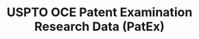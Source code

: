 ---
layout: default
bigquery: https://console.cloud.google.com/bigquery?p=patents-public-data&d=uspto_oce_pair&page=dataset
citation: 'Graham, S. Marco, A., and Miller, A. (2015). “The USPTO Patent Examination
  Research Dataset: A Window on the Process of Patent Examination.”'
contributors: Graham, S. Marco, A., Miller, A.
cost: None
description: The latest version of PatEx (referred to below as the 2020 release) contains
  detailed information on nearly 11.9 million publicly-viewable provisional and non-provisional
  patent applications to the USPTO and over 4.6 million Patent Cooperation Treaty
  (PCT) applications. It is based on data that OCE downloaded from the Patent Examination
  Data System (PEDS) in April, 2021. The PEDS data are sourced from Public PAIR. The
  first time that OCE used PEDS as the basis of PatEx was for the 2019 release. We
  took the PEDS data and organized it into the familiar PatEx data files, which are
  based on the organization of the Public PAIR portal. The data files include information
  on each application’s characteristics, prosecution history, continuation history,
  claims of foreign priority, patent term adjustment history, publication history,
  and correspondence address information.
documentation: 'For the 2019 and later releases, new technical documentation is available
  https://www.uspto.gov/sites/default/files/documents/PatEx-2019-Technical-Doc.pdf


  A document describing the 2014-2017 data sets is available and can be cited as:
  Graham, Stuart J.H. and Marco, Alan C. and Miller, Richard, The USPTO Patent Examination
  Research Dataset: A Window on the Process of Patent Examination (November 30, 2015).
  Available at SSRN: https://ssrn.com/abstract=2702637.'
last_edit: Mon, 04 Apr 2022 19:06:22 GMT
location: https://www.uspto.gov/ip-policy/economic-research/research-datasets/patent-examination-research-dataset-public-pair
maintained_by: EconomicsData@uspto.gov
related_publications: https://ssrn.com/abstract=29956744, https://ssrn.com/abstract=2702637
schema_fields: '[''application_number_pair'', ''application_number'', ''file_location_date'',
  ''examiner_id'', ''correspondence_city'', ''earliest_pgpub_date'', ''parent_country'',
  ''correspondence_postal_code'', ''event_description'', ''patent_number'', ''parent_country_code'',
  ''foreign_parent_date'', ''examiner_name_last'', ''inventor_country_code'', ''aia_first_to_file'',
  ''wipo_pub_number'', ''status_description'', ''inventor_name_first'', ''correspondence_name_line_1'',
  ''child_application_number'', ''examiner_art_unit'', ''customer_number'', ''invention_subject_matter'',
  ''recorded_date'', ''correspondence_country_name'', ''correspondence_name_line_2'',
  ''sequence_number'', ''inventor_name_middle'', ''status_code'', ''appl_status_date'',
  ''earliest_pgpub_number'', ''inventor_region_code'', ''appl_status_code'', ''abandon_date'',
  ''atty_docket_number'', ''examiner_name_middle'', ''inventor_country_name'', ''correspondence_region_name'',
  ''correspondence_country_code'', ''inventor_rank'', ''invention_title'', ''child_filing_date'',
  ''uspc_class'', ''wipo_pub_date'', ''parent_filing_date'', ''inventor_name_last'',
  ''examiner_name_first'', ''correspondence_street_line_2'', ''continuation_type'',
  ''inventor_address_type'', ''filing_date'', ''application_type'', ''uspc_subclass'',
  ''confirm_number'', ''patent_issue_date'', ''disposal_type'', ''correspondence_region_code'',
  ''event_code'', ''foreign_parent_id'', ''file_location'', ''correspondence_street_line_1'',
  ''parent_application_number'', ''small_entity_indicator'']'
shortname: patex
tags:
- patents
- legal
- history
terms_of_use: 'USPTO’s online databases are not designed or intended to be a source
  for bulk downloads of USPTO data when accessed through the website’s interfaces.
  Individuals, companies, IP addresses, or blocks of IP addresses who, in effect,
  deny or decrease service by generating unusually high numbers of database accesses
  (searches, pages, or hits), whether generated manually or in an automated fashion,
  may be denied access to USPTO servers without notice.


  Bulk data products may be separately obtained from the USPTO, either for free or
  at the cost of dissemination. For details, see information on Electronic Bulk Data
  Products: https://www.uspto.gov/learning-and-resources/electronic-bulk-data-products'
title: USPTO OCE Patent Examination Research Data (PatEx)
uuid: 4342caa7-23af-420c-b2f6-6088f133df6a
---